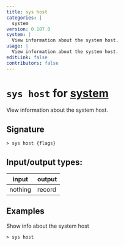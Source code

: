 ```yaml
---
title: sys host
categories: |
  system
version: 0.107.0
system: |
  View information about the system host.
usage: |
  View information about the system host.
editLink: false
contributors: false
---
```

<!-- This file is automatically generated. Please edit the command in https://github.com/nushell/nushell instead. -->

# `sys host` for [system](/commands/categories/system.md)

<div class='command-title'>View information about the system host.</div>

## Signature

```> sys host {flags} ```


## Input/output types:

| input   | output |
| ------- | ------ |
| nothing | record |
## Examples

Show info about the system host
```nu
> sys host

```
